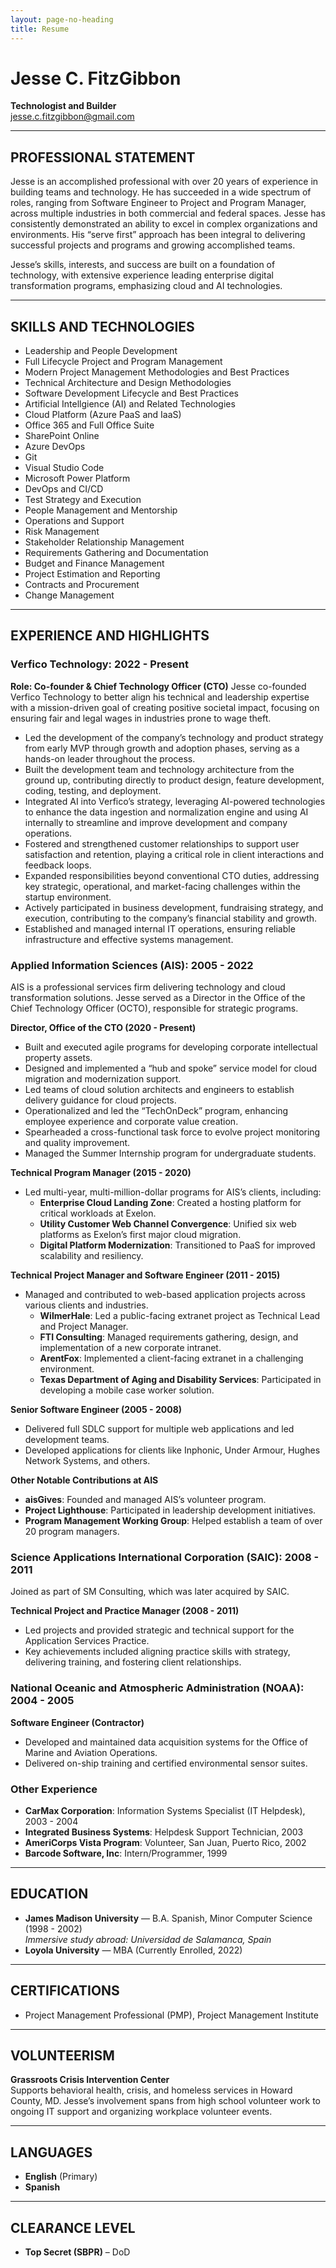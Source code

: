 ```yaml
---
layout: page-no-heading
title: Resume
---
```


# Jesse C. FitzGibbon

**Technologist and Builder**  
[jesse.c.fitzgibbon@gmail.com](mailto:jesse.c.fitzgibbon@gmail.com)  

---

## PROFESSIONAL STATEMENT

Jesse is an accomplished professional with over 20 years of experience in building teams and technology. He has succeeded in a wide spectrum of roles, ranging from Software Engineer to Project and Program Manager, across multiple industries in both commercial and federal spaces. Jesse has consistently demonstrated an ability to excel in complex organizations and environments. His “serve first” approach has been integral to delivering successful projects and programs and growing accomplished teams.

Jesse’s skills, interests, and success are built on a foundation of technology, with extensive experience leading enterprise digital transformation programs, emphasizing cloud and AI technologies.

---

## SKILLS AND TECHNOLOGIES

- Leadership and People Development
- Full Lifecycle Project and Program Management
- Modern Project Management Methodologies and Best Practices
- Technical Architecture and Design Methodologies
- Software Development Lifecycle and Best Practices
- Artificial Intellgience (AI) and Related Technologies
- Cloud Platform (Azure PaaS and IaaS)
- Office 365 and Full Office Suite
- SharePoint Online
- Azure DevOps
- Git
- Visual Studio Code
- Microsoft Power Platform
- DevOps and CI/CD
- Test Strategy and Execution
- People Management and Mentorship
- Operations and Support
- Risk Management
- Stakeholder Relationship Management
- Requirements Gathering and Documentation
- Budget and Finance Management
- Project Estimation and Reporting
- Contracts and Procurement
- Change Management

---

## EXPERIENCE AND HIGHLIGHTS

### Verfico Technology: 2022 - Present
**Role: Co-founder & Chief Technology Officer (CTO)**
Jesse co-founded Verfico Technology to better align his technical and leadership expertise with a mission-driven goal of creating positive societal impact, focusing on ensuring fair and legal wages in industries prone to wage theft.

- Led the development of the company’s technology and product strategy from early MVP through growth and adoption phases, serving as a hands-on leader throughout the process.
- Built the development team and technology architecture from the ground up, contributing directly to product design, feature development, coding, testing, and deployment.
- Integrated AI into Verfico’s strategy, leveraging AI-powered technologies to enhance the data ingestion and normalization engine and using AI internally to streamline and improve development and company operations.
- Fostered and strengthened customer relationships to support user satisfaction and retention, playing a critical role in client interactions and feedback loops.
- Expanded responsibilities beyond conventional CTO duties, addressing key strategic, operational, and market-facing challenges within the startup environment.
- Actively participated in business development, fundraising strategy, and execution, contributing to the company’s financial stability and growth.
- Established and managed internal IT operations, ensuring reliable infrastructure and effective systems management.

### Applied Information Sciences (AIS): 2005 - 2022  
AIS is a professional services firm delivering technology and cloud transformation solutions. Jesse served as a Director in the Office of the Chief Technology Officer (OCTO), responsible for strategic programs.

**Director, Office of the CTO (2020 - Present)**  
- Built and executed agile programs for developing corporate intellectual property assets.
- Designed and implemented a “hub and spoke” service model for cloud migration and modernization support.
- Led teams of cloud solution architects and engineers to establish delivery guidance for cloud projects.
- Operationalized and led the “TechOnDeck” program, enhancing employee experience and corporate value creation.
- Spearheaded a cross-functional task force to evolve project monitoring and quality improvement.
- Managed the Summer Internship program for undergraduate students.

**Technical Program Manager (2015 - 2020)**  
- Led multi-year, multi-million-dollar programs for AIS’s clients, including:
  - **Enterprise Cloud Landing Zone**: Created a hosting platform for critical workloads at Exelon.
  - **Utility Customer Web Channel Convergence**: Unified six web platforms as Exelon’s first major cloud migration.
  - **Digital Platform Modernization**: Transitioned to PaaS for improved scalability and resiliency.

**Technical Project Manager and Software Engineer (2011 - 2015)**  
- Managed and contributed to web-based application projects across various clients and industries.
  - **WilmerHale**: Led a public-facing extranet project as Technical Lead and Project Manager.
  - **FTI Consulting**: Managed requirements gathering, design, and implementation of a new corporate intranet.
  - **ArentFox**: Implemented a client-facing extranet in a challenging environment.
  - **Texas Department of Aging and Disability Services**: Participated in developing a mobile case worker solution.

**Senior Software Engineer (2005 - 2008)**  
- Delivered full SDLC support for multiple web applications and led development teams.
- Developed applications for clients like Inphonic, Under Armour, Hughes Network Systems, and others.

**Other Notable Contributions at AIS**  
- **aisGives**: Founded and managed AIS’s volunteer program.
- **Project Lighthouse**: Participated in leadership development initiatives.
- **Program Management Working Group**: Helped establish a team of over 20 program managers.

### Science Applications International Corporation (SAIC): 2008 - 2011  
Joined as part of SM Consulting, which was later acquired by SAIC.

**Technical Project and Practice Manager (2008 - 2011)**  
- Led projects and provided strategic and technical support for the Application Services Practice.
- Key achievements included aligning practice skills with strategy, delivering training, and fostering client relationships.

### National Oceanic and Atmospheric Administration (NOAA): 2004 - 2005  
**Software Engineer (Contractor)**  
- Developed and maintained data acquisition systems for the Office of Marine and Aviation Operations.
- Delivered on-ship training and certified environmental sensor suites.

### Other Experience  
- **CarMax Corporation**: Information Systems Specialist (IT Helpdesk), 2003 - 2004
- **Integrated Business Systems**: Helpdesk Support Technician, 2003
- **AmeriCorps Vista Program**: Volunteer, San Juan, Puerto Rico, 2002
- **Barcode Software, Inc**: Intern/Programmer, 1999

---

## EDUCATION

- **James Madison University** — B.A. Spanish, Minor Computer Science (1998 - 2002)  
  *Immersive study abroad: Universidad de Salamanca, Spain*
- **Loyola University** — MBA (Currently Enrolled, 2022)

---

## CERTIFICATIONS

- Project Management Professional (PMP), Project Management Institute

---

## VOLUNTEERISM

**Grassroots Crisis Intervention Center**  
Supports behavioral health, crisis, and homeless services in Howard County, MD. Jesse’s involvement spans from high school volunteer work to ongoing IT support and organizing workplace volunteer events.

---

## LANGUAGES

- **English** (Primary)
- **Spanish**

---

## CLEARANCE LEVEL

- **Top Secret (SBPR)** – DoD